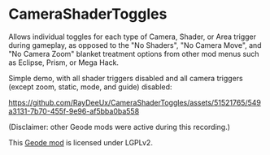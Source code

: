 # CameraShaderToggles

Allows individual toggles for each type of Camera, Shader, or Area trigger during gameplay, as opposed to the "No Shaders", "No Camera Move", and "No Camera Zoom" blanket treatment options from other mod menus such as Eclipse, Prism, or Mega Hack.

Simple demo, with all shader triggers disabled and all camera triggers (except zoom, static, mode, and guide) disabled:

https://github.com/RayDeeUx/CameraShaderToggles/assets/51521765/549a3131-7b70-455f-9e96-af5bba0ba558

(Disclaimer: other Geode mods were active during this recording.)

This [Geode mod](https://geode-sdk.org) is licensed under LGPLv2.